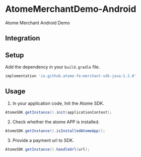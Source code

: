 # AtomeMerchantDemo-Android

Atome Merchant Android Demo 

## Integration

## Setup

Add the dependency in your `build.gradle` file. 

```groovy
implementation 'io.github.atome-fe:merchant-sdk-java:1.2.0'
```

## Usage

1. In your application code, Init the Atome SDK.


```java
AtomeSDK.getInstance().init(applicationContext);
```
2. Check whether the atome APP is installed.

```java
AtomeSDK.getInstance().isInstalledAtomeApp();
```
3. Provide a payment url to SDK.

```java
AtomeSDK.getInstance().handleUrl(url);
```
##
